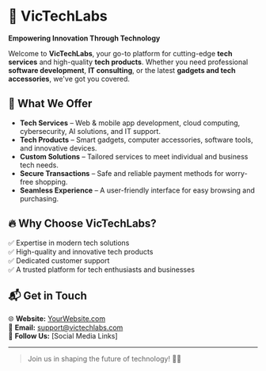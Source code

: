 # 🚀 VicTechLabs  
**Empowering Innovation Through Technology**  

Welcome to **VicTechLabs**, your go-to platform for cutting-edge **tech services** and high-quality **tech products**. Whether you need professional **software development**, **IT consulting**, or the latest **gadgets and tech accessories**, we've got you covered.  

## 🌟 What We Offer  
- **Tech Services** – Web & mobile app development, cloud computing, cybersecurity, AI solutions, and IT support.  
- **Tech Products** – Smart gadgets, computer accessories, software tools, and innovative devices.  
- **Custom Solutions** – Tailored services to meet individual and business tech needs.  
- **Secure Transactions** – Safe and reliable payment methods for worry-free shopping.  
- **Seamless Experience** – A user-friendly interface for easy browsing and purchasing.  

## 🔥 Why Choose VicTechLabs?  
✅ Expertise in modern tech solutions  
✅ High-quality and innovative tech products  
✅ Dedicated customer support  
✅ A trusted platform for tech enthusiasts and businesses  

## 📬 Get in Touch  
🌐 **Website:** [YourWebsite.com](https://yourwebsite.com)  
📧 **Email:** support@victechlabs.com  
📱 **Follow Us:** [Social Media Links]  

---  

> Join us in shaping the future of technology! 🚀💡
